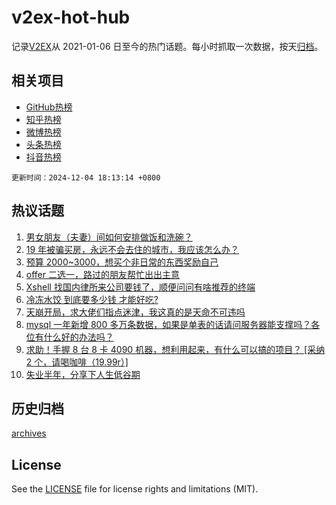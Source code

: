 # v2ex-hot-hub

 记录[V2EX](https://www.v2ex.com/)从 2021-01-06 日至今的热门话题。每小时抓取一次数据，按天[归档](archives)。
 
 ## 相关项目

- [GitHub热榜](https://github.com/lonnyzhang423/github-hot-hub)
- [知乎热榜](https://github.com/lonnyzhang423/zhihu-hot-hub)
- [微博热榜](https://github.com/lonnyzhang423/weibo-hot-hub)
- [头条热榜](https://github.com/lonnyzhang423/toutiao-hot-hub)
- [抖音热榜](https://github.com/lonnyzhang423/douyin-hot-hub)


 `更新时间：2024-12-04 18:13:14 +0800`

## 热议话题

1. [男女朋友（夫妻）间如何安排做饭和洗碗？](https://www.v2ex.com/t/1094907)
1. [19 年被骗买房，永远不会去住的城市，我应该怎么办？](https://www.v2ex.com/t/1094899)
1. [预算 2000~3000，想买个非日常的东西奖励自己](https://www.v2ex.com/t/1094853)
1. [offer 二选一，路过的朋友帮忙出出主意](https://www.v2ex.com/t/1094855)
1. [Xshell 找国内律所来公司要钱了，顺便问问有啥推荐的终端](https://www.v2ex.com/t/1094841)
1. [冷冻水饺 到底要多少钱 才能好吃?](https://www.v2ex.com/t/1094759)
1. [天崩开局，求大佬们指点迷津，我这真的是天命不可违吗](https://www.v2ex.com/t/1094810)
1. [mysql 一年新增 800 多万条数据，如果是单表的话请问服务器能支撑吗？各位有什么好的办法吗？](https://www.v2ex.com/t/1094825)
1. [求助！手握 8 台 8 卡 4090 机器，想利用起来，有什么可以搞的项目？ [采纳 2 个，请喝咖啡（19.99r）]](https://www.v2ex.com/t/1094849)
1. [失业半年，分享下人生低谷期](https://www.v2ex.com/t/1094803)

## 历史归档

[archives](archives)

## License

See the [LICENSE](LICENSE) file for license rights and limitations (MIT).
